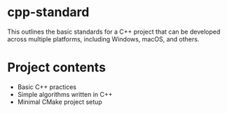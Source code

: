 # cpp-standard
This outlines the basic standards for a C++ project that can be developed across multiple platforms, including Windows, macOS, and others.

# Project contents
- Basic C++ practices
- Simple algorithms written in C++
- Minimal CMake project setup
